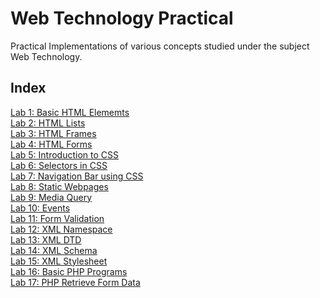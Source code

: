 # Web Technology Practical

Practical Implementations of various concepts studied under the subject Web Technology.

## Index

[Lab 1: Basic HTML Elememts](/lab-1/)<br>
[Lab 2: HTML Lists](/lab-2/)<br>
[Lab 3: HTML Frames](/lab-3/)<br>
[Lab 4: HTML Forms](/lab-4/)<br>
[Lab 5: Introduction to CSS](/lab-5/)<br>
[Lab 6: Selectors in CSS](/lab-6/)<br>
[Lab 7: Navigation Bar using CSS](/lab-7/)<br>
[Lab 8: Static Webpages](/lab-8/)<br>
[Lab 9: Media Query](/lab-9/)<br>
[Lab 10: Events](/lab-10/)<br>
[Lab 11: Form Validation](/lab-11/)<br>
[Lab 12: XML Namespace](/lab-12/)<br>
[Lab 13: XML DTD](/lab-13/)<br>
[Lab 14: XML Schema](/lab-14/)<br>
[Lab 15: XML Stylesheet](/lab-15/)<br>
[Lab 16: Basic PHP Programs](/lab-15/)<br>
[Lab 17: PHP Retrieve Form Data](/lab-15/)<br>
